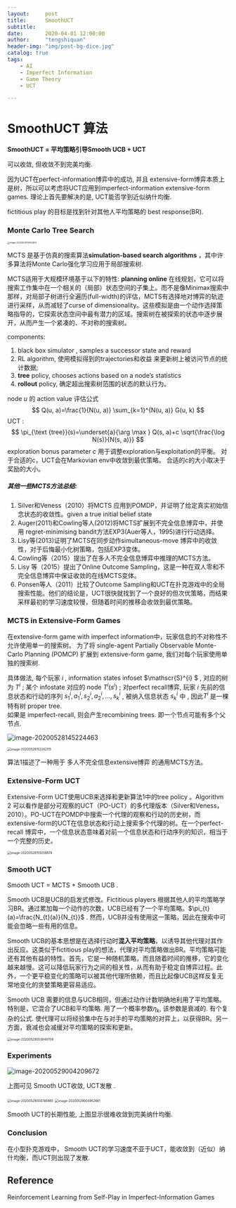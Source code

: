 ```yaml
---
layout:     post
title:      SmoothUCT
subtitle:   
date:       2020-04-01 12:00:00
author:     "tengshiquan"
header-img: "img/post-bg-dice.jpg"
catalog: true
tags:
    - AI
    - Imperfect Information
    - Game Theory 
    - UCT

---
```




# SmoothUCT 算法

**SmoothUCT = 平均策略引导Smooth UCB + UCT** 

可以收敛,  但收敛不到完美均衡.



因为UCT在perfect-information博弈中的成功,  并且 extensive-form博弈本质上是树，所以可以考虑将UCT应用到imperfect-information extensive-form games.  理论上首先要解决的是, UCT能否学到近似纳什均衡.

fictitious play 的目标是找到针对其他人平均策略的 best response(BR). 



### Monte Carlo Tree Search

<img src="/img/2020-04-29-smoothUCT.assets/image-20200528114032814.png" alt="image-20200528114032814" style="zoom: 33%;" />



MCTS 是基于仿真的搜索算法**simulation-based search algorithms** ，其中许多算法将Monte Carlo强化学习应用于局部搜索树. 

MCTS适用于大规模环境基于以下的特性:  **planning online** 在线规划，它可以将搜索工作集中在一个相关的（局部）状态空间的子集上。而不是像Minimax搜索中那样，对局部子树进行全遍历(full-width)的评估，MCTS有选择地对博弈的轨迹进行采样，从而减轻了curse of dimensionality。这些模拟是由一个动作选择策略指导的，它探索状态空间中最有潜力的区域。搜索树在被探索的状态中逐步展开，从而产生一个紧凑的、不对称的搜索树。

components:  

1. black box simulator , samples a successor state and reward
2. RL algorithm,  使用模拟得到的trajectories和收益 来更新树上被访问节点的统计数据; 
3. **tree** policy,  chooses actions based on a node’s statistics
4. **rollout** policy, 确定超出搜索树范围的状态的默认行为。



node *u* 的 action value 评估公式
$$
Q(u, a)=\frac{1}{N(u, a)} \sum_{k=1}^{N(u, a)} G(u, k)
$$
UCT :
$$
\pi_{\text {tree}}(s)=\underset{a}{\arg \max } Q(s, a)+c \sqrt{\frac{\log N(s)}{N(s, a)}}
$$
exploration bonus parameter *c*  用于调整exploration与exploitation的平衡。 对于合适的c，UCT会在Markovian env中收敛到最优策略。 合适的c的大小取决于奖励的大小。



##### 其他一些MCTS方法总结:

1. Silver和Veness（2010）将MCTS 应用到POMDP，并证明了给定真实初始信念状态的收敛性。given a true initial belief state
2. Auger(2011)和Cowling等人(2012)将MCTS扩展到不完全信息博弈中，并使用 regret-minimising bandit方法EXP3(Auer等人，1995)进行行动选择。
3. Lisy等(2013)证明了MCTS在同步动作simultaneous-move 博弈中的收敛性，对于后悔最小化树策略，包括EXP3变体。
4. Cowling等（2015）提出了在多人不完全信息博弈中推理的MCTS方法。
5. Lisy ́等（2015）提出了Online Outcome Sampling，这是一种在双人零和不完全信息博弈中保证收敛的在线MCTS变体。
6. Ponsen等人（2011）比较了Outcome Sampling和UCT在扑克游戏中的全局搜索性能。他们的结论是，UCT很快就找到了一个良好的但次优策略，而结果采样最初的学习速度较慢，但随着时间的推移会收敛到最优策略。





### MCTS in Extensive-Form Games

在extensive-form game with imperfect information中，玩家信息的不对称性不允许使用单一的搜索树。 为了将 single-agent Partially Observable Monte-Carlo Planning (POMCP)  扩展到 extensive-form game, 我们对每个玩家使用单独的搜索树. 

具体做法, 每个玩家 $i$ ,  information states  infoset $\mathscr{S}^{i} $ ,  对应的树为 $T^{i}$ ; 某个 infostate 对应的 node  $T^{i}\left(s^{i}\right)$  ; 对perfect recall博弈, 玩家 $i$ 先前的信息状态和行动的序列 $s_{1}^{i}, a_{1}^{i}, s_{2}^{i}, a_{2}^{i}, \ldots, s_{k}^{i}$ , 被纳入信息状态 $s_{k}^{i}$ 中 , 因此$T^{i}$ 是一棵特有树  proper tree.  
如果是 imperfect-recall, 则会产生recombining trees.  即一个节点可能有多个父节点. 



![image-20200528145224463](/img/2020-04-29-smoothUCT.assets/image-20200528145224463.png)




<img src="/img/2020-04-29-smoothUCT.assets/image-20200528152242115.png" alt="image-20200528152242115" style="zoom:50%;" />

 

算法1描述了一种用于 多人不完全信息extensive博弈 的通用MCTS方法。 




### Extensive-Form UCT

Extensive-Form UCT使用UCB来选择和更新算法1中的tree policy 。Algorithm 2 可以看作是部分可观察的UCT（PO-UCT）的多代理版本（Silver和Veness，2010）。PO-UCT在POMDP中搜索一个代理的观察和行动的历史树，而extensive-form的UCT在信息状态和行动上搜索多个代理的树。在一个perfect-recall 博弈中，一个信息状态意味着对前一个信息状态和行动序列的知识，相当于一个完整的历史。



<img src="/img/2020-04-29-smoothUCT.assets/image-20200528155058874.png" alt="image-20200528155058874" style="zoom:50%;" />





### Smooth UCT

Smooth UCT = MCTS + Smooth UCB . 

Smooth UCB是UCB的启发式修改。Fictitious players 根据其他人的平均策略学习BR。通过累加每一个动作的次数，UCB已经有了一个平均策略。$\pi_{t}(a)=\frac{N_{t}(a)}{N_{t}}$  .   然而，UCB并没有使用这一策略，因此在搜索中可能会忽略一些有用的信息。

Smooth UCB的基本思想是在选择行动时**混入平均策略**，以诱导其他代理对其作出反应。这类似于fictitious play的想法，代理对平均策略做出BR。平均策略可能还有其他有益的特性。首先，它是一种随机策略，而且随着时间的推移，它的变化越来越慢。这可以降低玩家行为之间的相关性，从而有助于稳定自博弈过程。此外，一个更平稳变化的策略可以被其他代理所依赖，而且比起像UCB这样反复无常地变化的贪婪策略更容易适应。

Smooth UCB 需要的信息与UCB相同，但通过动作计数明确地利用了平均策略。特别是，它混合了UCB和平均策略.  用了一个概率参数$\eta_k$, 该参数是衰减的. 有个复杂的公式.   使代理可以将经验集中在与对手的平均策略的对弈上，以获得BR。另一方面，衰减也会减缓对平均策略的探索和更新。



<img src="/img/2020-04-29-smoothUCT.assets/image-20200529003844704.png" alt="image-20200529003844704" style="zoom:50%;" />





### Experiments

![image-20200529004209672](/img/2020-04-29-smoothUCT.assets/image-20200529004209672.png)

上图可见 Smooth UCT收敛, UCT发散 . 



<img src="/img/2020-04-29-smoothUCT.assets/image-20200529004746985.png" alt="image-20200529004746985" style="zoom:50%;" />





<img src="/img/2020-04-29-smoothUCT.assets/image-20200529004952661.png" alt="image-20200529004952661" style="zoom:50%;" />

Smooth UCT的长期性能, 上图显示很难收敛到完美纳什均衡. 









### Conclusion

在小型扑克游戏中， Smooth UCT的学习速度不亚于UCT，能收敛到（近似）纳什均衡，而UCT则出现了发散.







## Reference

Reinforcement Learning from Self-Play in Imperfect-Information Games

















